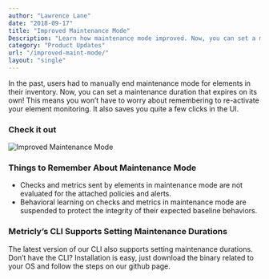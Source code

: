 ```yaml
---
author: "Lawrence Lane"
date: "2018-09-17"
title: "Improved Maintenance Mode"
Description: "Learn how maintenance mode improved. Now, you can set a maintenance duration that expires on its own."
category: "Product Updates"
url: "/improved-maint-mode/"
layout: "single"
---
```


In the past, users had to manually end maintenance mode for elements in their inventory. Now, you can set a maintenance duration that expires on its own! This means you won’t have to worry about remembering to re-activate your element monitoring. It also saves you quite a few clicks in the UI.

### Check it out

![Improved Maintenance Mode](https://s3-us-west-2.amazonaws.com/com-netuitive-app-usw2-public/wp-content/uploads/2018/09/blog-maint-mode--768x263.png "post-image")


### Things to Remember About Maintenance Mode

- Checks and metrics sent by elements in maintenance mode are not evaluated for the attached policies and alerts.
- Behavioral learning on checks and metrics in maintenance mode are suspended to protect the integrity of their expected baseline behaviors.

### Metricly’s CLI Supports Setting Maintenance Durations

The latest version of our CLI also supports setting maintenance durations. Don’t have the CLI? Installation is easy, just download the binary related to your OS and follow the steps on our github page.
